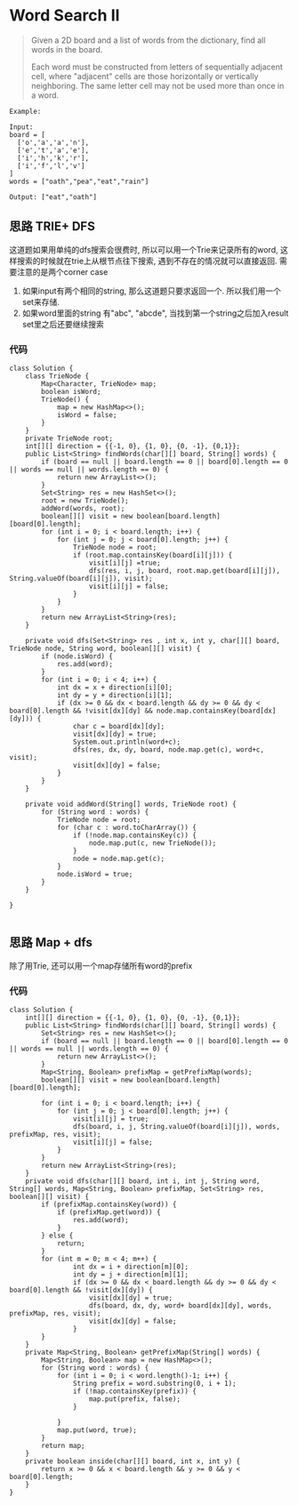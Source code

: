 # Word Search II
> Given a 2D board and a list of words from the dictionary, find all words in the board.
> 
> Each word must be constructed from letters of sequentially adjacent cell, where "adjacent" cells are those horizontally or vertically neighboring. The same letter cell may not be used more than once in a word.

 

	Example:
	
	Input: 
	board = [
	  ['o','a','a','n'],
	  ['e','t','a','e'],
	  ['i','h','k','r'],
	  ['i','f','l','v']
	]
	words = ["oath","pea","eat","rain"]
	
	Output: ["eat","oath"]


## 思路 TRIE+ DFS
这道题如果用单纯的dfs搜索会很费时, 所以可以用一个Trie来记录所有的word, 这样搜索的时候就在trie上从根节点往下搜索, 遇到不存在的情况就可以直接返回.
需要注意的是两个corner case
1. 如果input有两个相同的string, 那么这道题只要求返回一个. 所以我们用一个set来存储.
2. 如果word里面的string 有"abc", "abcde", 当找到第一个string之后加入result set里之后还要继续搜索


### 代码
```
class Solution {
    class TrieNode {
        Map<Character, TrieNode> map;
        boolean isWord;
        TrieNode() {
            map = new HashMap<>();
            isWord = false;
        }
    }
    private TrieNode root;
    int[][] direction = {{-1, 0}, {1, 0}, {0, -1}, {0,1}};
    public List<String> findWords(char[][] board, String[] words) {
        if (board == null || board.length == 0 || board[0].length == 0 || words == null || words.length == 0) {
            return new ArrayList<>();
        }
        Set<String> res = new HashSet<>();
        root = new TrieNode();
        addWord(words, root);
        boolean[][] visit = new boolean[board.length][board[0].length];
        for (int i = 0; i < board.length; i++) {
            for (int j = 0; j < board[0].length; j++) {
                TrieNode node = root;
                if (root.map.containsKey(board[i][j])) {
                    visit[i][j] =true;
                    dfs(res, i, j, board, root.map.get(board[i][j]), String.valueOf(board[i][j]), visit);
                    visit[i][j] = false;
                }
            }
        }
        return new ArrayList<String>(res);
    }
    
    private void dfs(Set<String> res , int x, int y, char[][] board, TrieNode node, String word, boolean[][] visit) {
        if (node.isWord) {
            res.add(word);
        }
        for (int i = 0; i < 4; i++) {
            int dx = x + direction[i][0];
            int dy = y + direction[i][1];
            if (dx >= 0 && dx < board.length && dy >= 0 && dy < board[0].length && !visit[dx][dy] && node.map.containsKey(board[dx][dy])) {
                char c = board[dx][dy];
                visit[dx][dy] = true;
                System.out.println(word+c);
                dfs(res, dx, dy, board, node.map.get(c), word+c, visit);
                visit[dx][dy] = false;
            }
        }
    }
    
    private void addWord(String[] words, TrieNode root) {
        for (String word : words) {
            TrieNode node = root;
            for (char c : word.toCharArray()) {
                if (!node.map.containsKey(c)) {
                    node.map.put(c, new TrieNode());
                }
                node = node.map.get(c);
            }
            node.isWord = true;
        }
    }
    
}


```

## 思路 Map + dfs
除了用Trie, 还可以用一个map存储所有word的prefix
### 代码
```
class Solution {
    int[][] direction = {{-1, 0}, {1, 0}, {0, -1}, {0,1}};
    public List<String> findWords(char[][] board, String[] words) {
        Set<String> res = new HashSet<>();
        if (board == null || board.length == 0 || board[0].length == 0 || words == null || words.length == 0) {
            return new ArrayList<>();
        }
        Map<String, Boolean> prefixMap = getPrefixMap(words);
        boolean[][] visit = new boolean[board.length][board[0].length];

        for (int i = 0; i < board.length; i++) {
            for (int j = 0; j < board[0].length; j++) {
                visit[i][j] = true;
                dfs(board, i, j, String.valueOf(board[i][j]), words, prefixMap, res, visit);
                visit[i][j] = false;
            }
        }
        return new ArrayList<String>(res);
    }
    private void dfs(char[][] board, int i, int j, String word, String[] words, Map<String, Boolean> prefixMap, Set<String> res, boolean[][] visit) {
        if (prefixMap.containsKey(word)) {
            if (prefixMap.get(word)) {
                res.add(word);
            }
        } else {
            return;
        }
        for (int m = 0; m < 4; m++) {
                int dx = i + direction[m][0];
                int dy = j + direction[m][1];
                if (dx >= 0 && dx < board.length && dy >= 0 && dy < board[0].length && !visit[dx][dy]) {
                    visit[dx][dy] = true;
                    dfs(board, dx, dy, word+ board[dx][dy], words, prefixMap, res, visit);
                    visit[dx][dy] = false;
                }
        }
    }
    private Map<String, Boolean> getPrefixMap(String[] words) {
        Map<String, Boolean> map = new HashMap<>();
        for (String word : words) {
            for (int i = 0; i < word.length()-1; i++) {
                String prefix = word.substring(0, i + 1);
                if (!map.containsKey(prefix)) {
                    map.put(prefix, false);
                }
                
            }
            map.put(word, true);
        }
        return map;
    }
    private boolean inside(char[][] board, int x, int y) {
        return x >= 0 && x < board.length && y >= 0 && y < board[0].length;
    }
}
```